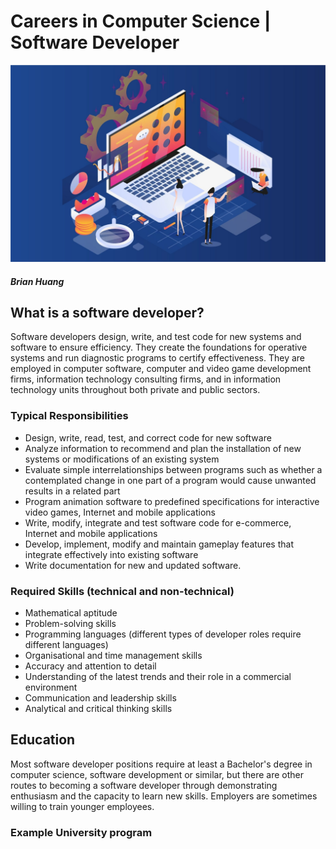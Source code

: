 # **Careers in Computer Science | Software Developer** 
![Alt text](software%20engineer.jpg)
#### *Brian Huang*

## **What is a software developer?**
Software developers design, write, and test code for new systems and software to ensure efficiency. They create the foundations for operative systems and run diagnostic programs to certify effectiveness. They are employed in computer software, computer and video game development firms, information technology consulting firms, and in information technology units throughout both private and public sectors.

### **Typical Responsibilities**
+ Design, write, read, test, and correct code for new software
+ Analyze information to recommend and plan the installation of new systems or modifications of an existing system
+ Evaluate simple interrelationships between programs such as whether a contemplated change in one part of a program would cause unwanted results in a related part
+ Program animation software to predefined specifications for interactive video games, Internet and mobile applications
+ Write, modify, integrate and test software code for e-commerce, Internet and mobile applications
+ Develop, implement, modify and maintain gameplay features that integrate effectively into existing software
+ Write documentation for new and updated software.

### **Required Skills (technical and non-technical)**
+ Mathematical aptitude
+ Problem-solving skills
+ Programming languages (different types of developer roles require different languages)
+ Organisational and time management skills
+ Accuracy and attention to detail
+ Understanding of the latest trends and their role in a commercial environment
+ Communication and leadership skills
+ Analytical and critical thinking skills

## **Education**
Most software developer positions require at least a Bachelor's degree in computer science, software development or similar, but there are other routes to becoming a software developer through demonstrating enthusiasm and the capacity to learn new skills. Employers are sometimes willing to train younger employees.

### **Example University program**




